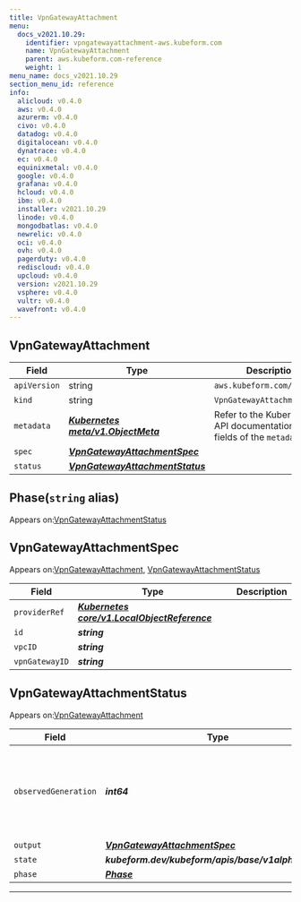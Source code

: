 ```yaml
---
title: VpnGatewayAttachment
menu:
  docs_v2021.10.29:
    identifier: vpngatewayattachment-aws.kubeform.com
    name: VpnGatewayAttachment
    parent: aws.kubeform.com-reference
    weight: 1
menu_name: docs_v2021.10.29
section_menu_id: reference
info:
  alicloud: v0.4.0
  aws: v0.4.0
  azurerm: v0.4.0
  civo: v0.4.0
  datadog: v0.4.0
  digitalocean: v0.4.0
  dynatrace: v0.4.0
  ec: v0.4.0
  equinixmetal: v0.4.0
  google: v0.4.0
  grafana: v0.4.0
  hcloud: v0.4.0
  ibm: v0.4.0
  installer: v2021.10.29
  linode: v0.4.0
  mongodbatlas: v0.4.0
  newrelic: v0.4.0
  oci: v0.4.0
  ovh: v0.4.0
  pagerduty: v0.4.0
  rediscloud: v0.4.0
  upcloud: v0.4.0
  version: v2021.10.29
  vsphere: v0.4.0
  vultr: v0.4.0
  wavefront: v0.4.0
---
```


## VpnGatewayAttachment
| Field | Type | Description |
| ------ | ----- | ----------- |
| `apiVersion` | string | `aws.kubeform.com/v1alpha1` |
|    `kind` | string | `VpnGatewayAttachment` |
| `metadata` | ***[Kubernetes meta/v1.ObjectMeta](https://v1-18.docs.kubernetes.io/docs/reference/generated/kubernetes-api/v1.18/#objectmeta-v1-meta)***|Refer to the Kubernetes API documentation for the fields of the `metadata` field.|
| `spec` | ***[VpnGatewayAttachmentSpec](#vpngatewayattachmentspec)***||
| `status` | ***[VpnGatewayAttachmentStatus](#vpngatewayattachmentstatus)***||
## Phase(`string` alias)

Appears on:[VpnGatewayAttachmentStatus](#vpngatewayattachmentstatus)

## VpnGatewayAttachmentSpec

Appears on:[VpnGatewayAttachment](#vpngatewayattachment), [VpnGatewayAttachmentStatus](#vpngatewayattachmentstatus)

| Field | Type | Description |
| ------ | ----- | ----------- |
| `providerRef` | ***[Kubernetes core/v1.LocalObjectReference](https://v1-18.docs.kubernetes.io/docs/reference/generated/kubernetes-api/v1.18/#localobjectreference-v1-core)***||
| `id` | ***string***||
| `vpcID` | ***string***||
| `vpnGatewayID` | ***string***||
## VpnGatewayAttachmentStatus

Appears on:[VpnGatewayAttachment](#vpngatewayattachment)

| Field | Type | Description |
| ------ | ----- | ----------- |
| `observedGeneration` | ***int64***| ***(Optional)*** Resource generation, which is updated on mutation by the API Server.|
| `output` | ***[VpnGatewayAttachmentSpec](#vpngatewayattachmentspec)***| ***(Optional)*** |
| `state` | ***kubeform.dev/kubeform/apis/base/v1alpha1.State***| ***(Optional)*** |
| `phase` | ***[Phase](#phase)***| ***(Optional)*** |
---
